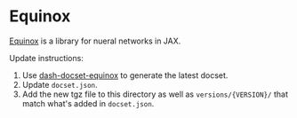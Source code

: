 Equinox
=======================

[Equinox](https://docs.kidger.site/equinox/) is a library for nueral networks in JAX.

Update instructions:
1. Use [dash-docset-equinox](https://github.com/garymm/dash-docset-equinox)
   to generate the latest docset.
2. Update `docset.json`.
3. Add the new tgz file to this directory as well as `versions/{VERSION}/`
   that match what's added in `docset.json`.
